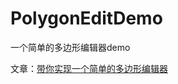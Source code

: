 # PolygonEditDemo
一个简单的多边形编辑器demo

文章：[带你实现一个简单的多边形编辑器](https://juejin.cn/post/6922402555142242311)
